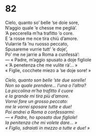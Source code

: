 # 82
  
Cielo, quanto so’ belle ’se doie sore,  
N’aggio quale ’e chesse me peglià’.  
’A peccerella m’ha trafitto ’o core.  
E ’a rosse me nce tira chiù d’amore.  
Vularrie fà ’nu ruosso peccato,  
Spusareme vurrie tutt’ ’e doje’,  
Po’ me ne jarrie a Roma a cunfessà’:  
— « Padre, m’aggio spusato a doje figliole  
« ’A penetenza che me vulite rà’... »  
« Figlie, cocchete miezo a ’se doje sore! »

*Cielo, quanto son belle ’ste due sorelle!  
Non so quale prendere... l’una o l’altra?  
La piccolina m’ha trafitto il cuore  
e la grande mi tira più d’amore.  
Vorrei fare un grosso peccato:  
me le vorrei sposare tutte e due!  
Poi andrei a Roma a confessarmi:  
— « Padre, ho sposato due figliole!  
la penitenza che mi volete dare... »  
« Figlio, sdraiati in mezzo a tutte e due! »*


